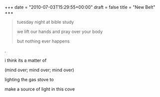 +++
date = "2010-07-03T15:29:55+00:00"
draft = false
title = "New Belt"
+++
<blockquote>&#13;
<p><span>tuesday night at bible study</span></p>&#13;
<p><span>we lift our hands and pray over your body</span></p>&#13;
<p><span>but nothing ever happens</span></p>&#13;
</blockquote>&#13;
<p><span>.</span></p>&#13;
<p><span>i think its a matter of</span></p>&#13;
<p><span>(mind over; mind over; mind over)</span></p>&#13;
<p><span>lighting the gas stove to</span></p>&#13;
<p><span>make a source of light </span><span>in this cove</span></p> 
